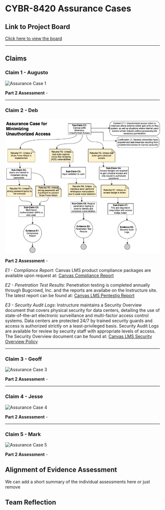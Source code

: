 # CYBR-8420 Assurance Cases

## Link to Project Board
[Click here to view the board](https://github.com/users/jschrack/projects/4/views/1)

---


## Claims

### **Claim 1 - Augusto**
![Assurance Case 1](./Diagrams/your-diagram.png)

**Part 2 Assessment** - 

----

### **Claim 2 - Deb**
![Assurance Case 2](./Diagrams/Assurance-Case-2.png)

**Part 2 Assessment** - 

*E1 - Compliance Report*: Canvas LMS product compliance packages are available upon request at: [Canvas Compliance Report](https://www.instructure.com/trust-center/resources)

*E2 - Penetration Test Results*: Penetration testing is completed annually through Bugcrowd, Inc. and the reports are availabe on the Instructure site. The latest report can be found at: [Canvas LMS Pentestig Report](https://www.instructure.com/sites/default/files/file/2023-04/Canvas_Security%20Audit_Report_2023.pdf)

*E3 - Security Audit Logs*: Instructure maintains a Security Overview document that covers physical security for data centers, detailing the use of state-of-the-art electronic surveillance and multi-factor access control systems. Data centers are protected 24/7 by trained security guards and access is authorized strictly on a least-privileged basis. Security Audit Logs are available for review by security staff with appropriate levels of access. The Security Overview document can be found at: [Canvas LMS Security Overview Policy](https://www.instructure.com/trust-center/resources)

----

### **Claim 3 - Geoff**
![Assurance Case 3](./Diagrams/your-diagram.png)

**Part 2 Assessment** - 

----

### **Claim 4 - Jesse**
![Assurance Case 4](./Diagrams/your-diagram.png)

**Part 2 Assessment** - 

----

### **Claim 5 - Mark**
![Assurance Case 5](./Diagrams/your-diagram.png)

**Part 2 Assessment** - 


## Alignment of Evidence Assessment
We can add a short summary of the individual assessments here or just remove

## Team Reflection

